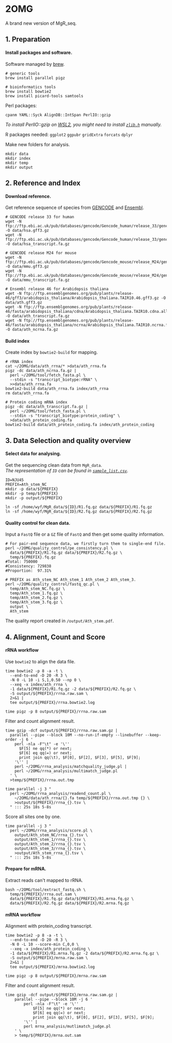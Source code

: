 # 2OMG
A brand new version of MgR_seq.

## 1. Preparation
#### Install packages and software.

Software managed by [brew](https://brew.sh/).
```shell script
# generic tools
brew install parallel pigz

# bioinformatics tools
brew install bowtie2
brew install picard-tools samtools
```

Perl packages:
```shell script
cpanm YAML::Syck AlignDB::IntSpan PerlIO::gzip
``` 
*To install PerlIO::gzip on [WSL2](https://devblogs.microsoft.com/commandline/announcing-wsl-2/), you might need to install [`zlib.h`](http://www.zlib.net/) manually.*

R packages needed:
`ggplot2` `ggpubr` `gridExtra` `forcats` `dplyr`

Make new folders for analysis.
```shell script
mkdir data
mkdir index
mkdir temp
mkdir output
```

## 2. Reference and Index
#### Download reference.
Get reference sequence of species from [GENCODE](https://www.gencodegenes.org/) and [Ensembl](http://plants.ensembl.org/Arabidopsis_thaliana/Info/Index?db=core).
```shell script
# GENCODE release 33 for human
wget -N ftp://ftp.ebi.ac.uk/pub/databases/gencode/Gencode_human/release_33/gencode.v33.annotation.gff3.gz -O data/hsa.gff3.gz
wget -N ftp://ftp.ebi.ac.uk/pub/databases/gencode/Gencode_human/release_33/gencode.v33.transcripts.fa.gz -O data/hsa_transcript.fa.gz

# GENCODE release M24 for mouse
wget -N ftp://ftp.ebi.ac.uk/pub/databases/gencode/Gencode_mouse/release_M24/gencode.vM24.annotation.gff3.gz -O data/mmu.gff3.gz
wget -N ftp://ftp.ebi.ac.uk/pub/databases/gencode/Gencode_mouse/release_M24/gencode.vM24.transcripts.fa.gz -O data/mmu_transcript.fa.gz

# Ensembl release 46 for Arabidopsis thaliana
wget -N ftp://ftp.ensemblgenomes.org/pub/plants/release-46/gff3/arabidopsis_thaliana/Arabidopsis_thaliana.TAIR10.46.gff3.gz -O data/ath.gff3.gz
wget -N ftp://ftp.ensemblgenomes.org/pub/plants/release-46/fasta/arabidopsis_thaliana/cdna/Arabidopsis_thaliana.TAIR10.cdna.all.fa.gz -O data/ath_transcript.fa.gz
wget -N ftp://ftp.ensemblgenomes.org/pub/plants/release-46/fasta/arabidopsis_thaliana/ncrna/Arabidopsis_thaliana.TAIR10.ncrna.fa.gz -O data/ath_ncrna.fa.gz
```

#### Build index
Create index by `bowtie2-build` for mapping.
```shell script
# rRNA index
cat ~/2OMG/data/ath_rrna/* >data/ath_rrna.fa
pigz -dc data/ath_ncrna.fa.gz |
  perl ~/2OMG/tool/fetch_fasta.pl \
  --stdin -s "transcript_biotype:rRNA" \
  >>data/ath_rrna.fa
bowtie2-build data/ath_rrna.fa index/ath_rrna
rm data/ath_rrna.fa

# Protein coding mRNA index
pigz -dc data/ath_transcript.fa.gz |
  perl ~/2OMG/tool/fetch_fasta.pl \
  --stdin -s "transcript_biotype:protein_coding" \
  >data/ath_protein_coding.fa
bowtie2-build data/ath_protein_coding.fa index/ath_protein_coding
```

## 3. Data Selection and quality overview
#### Select data for analysing.
Get the sequencing clean data from `MgR_data`.  
*The representation of `ID` can be found in [`sample_list.csv`](/sample_list.csv).*
```shell script
ID=NJU45
PREFIX=Ath_stem_NC
mkdir -p data/${PREFIX}
mkdir -p temp/${PREFIX}
mkdir -p output/${PREFIX}

ln -sf /home/wyf/MgR_data/${ID}/R1.fq.gz data/${PREFIX}/R1.fq.gz
ln -sf /home/wyf/MgR_data/${ID}/R2.fq.gz data/${PREFIX}/R2.fq.gz
```

#### Quality control for clean data.
Input a `FastQ` file or a `GZ` file of `FastQ` and then get some quality information.
```shell script
# For pair-end sequence data, we firstly turn them to single-end file.
perl ~/2OMG/quality_control/pe_consistency.pl \
  data/${PREFIX}/R1.fq.gz data/${PREFIX}/R2.fq.gz \
  temp/${PREFIX}.fq.gz
#Total: 750000
#Consistency: 729838
#Proportion:  97.31%

# PREFIX as Ath_stem_NC Ath_stem_1 Ath_stem_2 Ath_stem_3.
perl ~/2OMG/quality_control/fastq_qc.pl \
  temp/Ath_stem_NC.fq.gz \
  temp/Ath_stem_1.fq.gz \
  temp/Ath_stem_2.fq.gz \
  temp/Ath_stem_3.fq.gz \
  output \
  Ath_stem
```
The quality report created in `/output/Ath_stem.pdf`.

## 4. Alignment, Count and Score
#### rRNA workflow
Use `bowtie2` to align the data file.
```shell script
time bowtie2 -p 8 -a -t \
  --end-to-end -D 20 -R 3 \
  -N 0 -L 10 -i S,1,0.50 --np 0 \
  --xeq -x index/ath_rrna \
  -1 data/${PREFIX}/R1.fq.gz -2 data/${PREFIX}/R2.fq.gz \
  -S output/${PREFIX}/rrna.raw.sam \
  2>&1 |
  tee output/${PREFIX}/rrna.bowtie2.log

time pigz -p 8 output/${PREFIX}/rrna.raw.sam
```
Filter and count alignment result.
```shell script
time gzip -dcf output/${PREFIX}/rrna.raw.sam.gz |
  parallel --pipe --block 10M --no-run-if-empty --linebuffer --keep-order -j 6 '
    perl -nla -F"\t" -e '\''
      $F[5] ne qq(*) or next;
      $F[6] eq qq(=) or next;
      print join qq(\t), $F[0], $F[2], $F[3], $F[5], $F[9];
    '\'' |
    perl ~/2OMG/rrna_analysis/matchquality_judge.pl |
    perl ~/2OMG/rrna_analysis/multimatch_judge.pl
  ' \
  >temp/${PREFIX}/rrna.out.tmp

time parallel -j 3 "
  perl ~/2OMG/rrna_analysis/readend_count.pl \
    ~/2OMG/data/ath_rrna/{}.fa temp/${PREFIX}/rrna.out.tmp {} \
    >output/${PREFIX}/rrna_{}.tsv \
  " ::: 25s 18s 5-8s
```
Score all sites one by one.
```shell script
time parallel -j 3 "
  perl ~/2OMG/rrna_analysis/score.pl \
    output/Ath_stem_NC/rrna_{}.tsv \
    output/Ath_stem_1/rrna_{}.tsv \
    output/Ath_stem_2/rrna_{}.tsv \
    output/Ath_stem_3/rrna_{}.tsv \
    >output/Ath_stem_rrna_{}.tsv \
  " ::: 25s 18s 5-8s
```

#### Prepare for mRNA.
Extract reads can't mapped to rRNA.
```shell script
bash ~/2OMG/tool/extract_fastq.sh \
  temp/${PREFIX}/rrna.out.sam \
  data/${PREFIX}/R1.fq.gz data/${PREFIX}/R1.mrna.fq.gz \
  data/${PREFIX}/R2.fq.gz data/${PREFIX}/R2.mrna.fq.gz
```

#### mRNA workflow
Alignment with protein_coding transcript.
```shell script
time bowtie2 -p 8 -a -t \
  --end-to-end -D 20 -R 3 \
  -N 0 -L 10 --score-min C,0,0 \
  --xeq -x index/ath_protein_coding \
  -1 data/${PREFIX}/R1.mrna.fq.gz -2 data/${PREFIX}/R2.mrna.fq.gz \
  -S output/${PREFIX}/mrna.raw.sam \
  2>&1 |
  tee output/${PREFIX}/mrna.bowtie2.log

time pigz -p 8 output/${PREFIX}/mrna.raw.sam
```
Filter and count alignment result.
```shell script
time gzip -dcf output/${PREFIX}/mrna.raw.sam.gz |
    parallel --pipe --block 10M -j 6 '
        perl -nla -F"\t" -e '\''
            $F[5] ne qq(*) or next;
            $F[6] eq qq(=) or next;
            print join qq(\t), $F[0], $F[2], $F[3], $F[5], $F[9];
        '\'' |
        perl mrna_analysis/mutlimatch_judge.pl
    ' \
    > temp/${PREFIX}/mrna.out.sam
```


